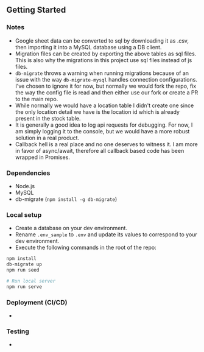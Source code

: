 ## Getting Started

### Notes

- Google sheet data can be converted to sql by downloading it as .csv, then importing it into a MySQL database using a DB client.
- Migration files can be created by exporting the above tables as sql files. This is also why the migrations in this project use sql files instead of js files.
- `db-migrate` throws a warning when running migrations because of an issue with the way `db-migrate-mysql` handles connection configurations. I've chosen to ignore it for now, but normally we would fork the repo, fix the way the config file is read and then either use our fork or create a PR to the main repo.
- While normally we would have a location table I didn't create one since the only location detail we have is the location id which is already present in the stock table.
- It is generally a good idea to log api requests for debugging. For now, I am simply logging it to the console, but we would have a more robust solution in a real product.
- Callback hell is a real place and no one deserves to witness it. I am more in favor of async/await, therefore all callback based code has been wrapped in Promises.

### Dependencies

- Node.js
- MySQL
- db-migrate (`npm install -g db-migrate`)

### Local setup

- Create a database on your dev environment.
- Rename `.env_sample` to `.env` and update its values to correspond to your dev environment.
- Execute the following commands in the root of the repo:

```bash
npm install
db-migrate up
npm run seed

# Run local server
npm run serve
```

### Deployment (CI/CD)

-

### Testing

-
